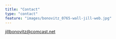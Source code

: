 ```yaml
---
title: "Contact"
type: "contact"
feature: "images/bonovitz_0765-wall-jill-web.jpg"
---
```

[jillbonovitz@comcast.net](mailto:jillbonovitz@comcast.net)